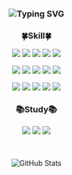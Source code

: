 <h3 align="center">
  <img src="https://readme-typing-svg.demolab.com?font=Fira+Code&pause=1000&color=FFAFF5&center=true&vCenter=true&random=false&width=435&lines=Hi+there+I'm+Inhyeok+🐱‍🏍" alt="Typing SVG">
</h3>

<h3 align = "center"> 🍀Skill🍀 </h3>
<p align = "center">
  <img src="https://img.shields.io/badge/Android-3DDC84?style=flat&logo=Android&logoColor=white"/>
  <img src="https://img.shields.io/badge/JavaScript-F7DF1E?style=flat&logo=JavaScript&logoColor=black"/>
  <img src="https://img.shields.io/badge/Vue.js-4FC08D?style=flat&logo=Vue.js&logoColor=white"/>
  <img src="https://img.shields.io/badge/Python-3776AB?style=flat&logo=python&logoColor=F7DF1E"/>
  <img src="https://img.shields.io/badge/HTML5-E34F26?style=flat&logo=html5&logoColor=black"/>  
</p>
<p align = "center">
  <img src="https://img.shields.io/badge/JAVA-007396?style=flat&logo=java&logoColor=white"/>
  <img src="https://img.shields.io/badge/CSS3-1572B6?style=flat&logo=css3&logoColor=white"/>
  <img src="https://img.shields.io/badge/Node.js-339933?style=flat&logo=node.js&logoColor=white"/>
  <img src="https://img.shields.io/badge/Raspberry Pi-A22846?style=flat&logo=raspberrypi&logoColor=white"/>
  <img src="https://img.shields.io/badge/Arduino-00878F?style=flat&logo=arduino&logoColor=white"/>  
</p>
<p align = "center">
  <img src="https://img.shields.io/badge/MySQL-4479A1?style=flat&logo=mysql&logoColor=white"/>
  <img src="https://img.shields.io/badge/SQLite-003B57?style=flat&logo=sqlite&logoColor=white"/>
  <img src="https://img.shields.io/badge/PostgreSQL-4169E1?style=flat&logo=postgresql&logoColor=white"/>
  <img src="https://img.shields.io/badge/Firebase-FFCA28?style=flat&logo=firebase&logoColor=black"/>
  <img src="https://img.shields.io/badge/MongoDB-47A248?style=flat&logo=mongodb&logoColor=white"/>
</p>
<h3 align = "center"> 📚Study📚 </h3>
<p align = "center">
  <img src="https://img.shields.io/badge/Unity-000000?style=flat&logo=unity&logoColor=white"/>
  <img src="https://img.shields.io/badge/Unreal Engine-0E1128?style=flat&logo=unrealengine&logoColor=white"/>
  <img src="https://img.shields.io/badge/C++-00599C?style=flat&logo=cplusplus&logoColor=white"/>
</p>
<br>
<p align="center">
  <img src="https://github-readme-stats.vercel.app/api?username=YukInhyeok&show_icons=true&theme=dracula" alt="GitHub Stats">
</p>





<!--
**YukInhyeok/YukInhyeok** is a ✨ _special_ ✨ repository because its `README.md` (this file) appears on your GitHub profile.

Here are some ideas to get you started:

- 🔭 I’m currently working on ...
- 🌱 I’m currently learning ...
- 👯 I’m looking to collaborate on ...
- 🤔 I’m looking for help with ...
- 💬 Ask me about ...
- 📫 How to reach me: ...
- 😄 Pronouns: ...
- ⚡ Fun fact: ...
-->
